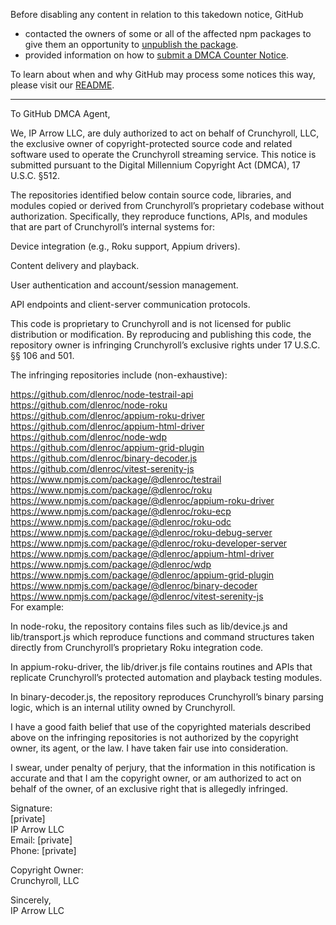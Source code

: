 Before disabling any content in relation to this takedown notice, GitHub
- contacted the owners of some or all of the affected npm packages to give them an opportunity to [unpublish the package](https://docs.npmjs.com/unpublishing-packages-from-the-registry).
- provided information on how to [submit a DMCA Counter Notice](https://docs.github.com/en/articles/guide-to-submitting-a-dmca-counter-notice).

To learn about when and why GitHub may process some notices this way, please visit our [README](https://github.com/github/dmca/blob/master/README.md#anatomy-of-a-takedown-notice).

---

To GitHub DMCA Agent,

We, IP Arrow LLC, are duly authorized to act on behalf of Crunchyroll, LLC, the exclusive owner of copyright-protected source code and related software used to operate the Crunchyroll streaming service. This notice is submitted pursuant to the Digital Millennium Copyright Act (DMCA), 17 U.S.C. §512.

The repositories identified below contain source code, libraries, and modules copied or derived from Crunchyroll’s proprietary codebase without authorization. Specifically, they reproduce functions, APIs, and modules that are part of Crunchyroll’s internal systems for:

Device integration (e.g., Roku support, Appium drivers).

Content delivery and playback.

User authentication and account/session management.

API endpoints and client-server communication protocols.

This code is proprietary to Crunchyroll and is not licensed for public distribution or modification. By reproducing and publishing this code, the repository owner is infringing Crunchyroll’s exclusive rights under 17 U.S.C. §§ 106 and 501.

The infringing repositories include (non-exhaustive):

https://github.com/dlenroc/node-testrail-api  
https://github.com/dlenroc/node-roku  
https://github.com/dlenroc/appium-roku-driver  
https://github.com/dlenroc/appium-html-driver  
https://github.com/dlenroc/node-wdp  
https://github.com/dlenroc/appium-grid-plugin  
https://github.com/dlenroc/binary-decoder.js  
https://github.com/dlenroc/vitest-serenity-js  
https://www.npmjs.com/package/@dlenroc/testrail  
https://www.npmjs.com/package/@dlenroc/roku  
https://www.npmjs.com/package/@dlenroc/appium-roku-driver  
https://www.npmjs.com/package/@dlenroc/roku-ecp  
https://www.npmjs.com/package/@dlenroc/roku-odc  
https://www.npmjs.com/package/@dlenroc/roku-debug-server  
https://www.npmjs.com/package/@dlenroc/roku-developer-server  
https://www.npmjs.com/package/@dlenroc/appium-html-driver  
https://www.npmjs.com/package/@dlenroc/wdp  
https://www.npmjs.com/package/@dlenroc/appium-grid-plugin  
https://www.npmjs.com/package/@dlenroc/binary-decoder  
https://www.npmjs.com/package/@dlenroc/vitest-serenity-js  
For example:  

In node-roku, the repository contains files such as lib/device.js and lib/transport.js which reproduce functions and command structures taken directly from Crunchyroll’s proprietary Roku integration code.

In appium-roku-driver, the lib/driver.js file contains routines and APIs that replicate Crunchyroll’s protected automation and playback testing modules.

In binary-decoder.js, the repository reproduces Crunchyroll’s binary parsing logic, which is an internal utility owned by Crunchyroll.

I have a good faith belief that use of the copyrighted materials described above on the infringing repositories is not authorized by the copyright owner, its agent, or the law. I have taken fair use into consideration.

I swear, under penalty of perjury, that the information in this notification is accurate and that I am the copyright owner, or am authorized to act on behalf of the owner, of an exclusive right that is allegedly infringed.

Signature:  
[private]  
IP Arrow LLC  
Email: [private]  
Phone: [private]  

Copyright Owner:  
Crunchyroll, LLC

Sincerely,  
IP Arrow LLC
